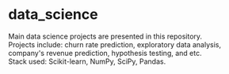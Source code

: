 # data_science
Main data science projects are presented in this repository.  
Projects include: churn rate prediction, exploratory data analysis, company's revenue prediction, hypothesis testing, and etc.  
Stack used: Scikit-learn, NumPy, SciPy, Pandas.
